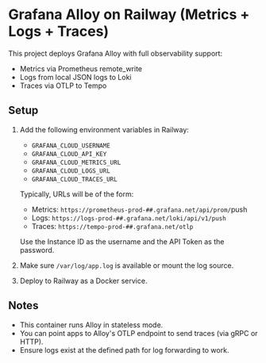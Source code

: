# Grafana Alloy on Railway (Metrics + Logs + Traces)

This project deploys Grafana Alloy with full observability support:

- Metrics via Prometheus remote_write
- Logs from local JSON logs to Loki
- Traces via OTLP to Tempo

## Setup

1. Add the following environment variables in Railway:

   - `GRAFANA_CLOUD_USERNAME`
   - `GRAFANA_CLOUD_API_KEY`
   - `GRAFANA_CLOUD_METRICS_URL`
   - `GRAFANA_CLOUD_LOGS_URL`
   - `GRAFANA_CLOUD_TRACES_URL`

   Typically, URLs will be of the form:

   - Metrics: `https://prometheus-prod-##.grafana.net/api/prom/`push
   - Logs: `https://logs-prod-##.grafana.net/loki/api/v1/push`
   - Traces: `https://tempo-prod-##.grafana.net/otlp`

   Use the Instance ID as the username and the API Token as the password.

2. Make sure `/var/log/app.log` is available or mount the log source.

3. Deploy to Railway as a Docker service.

## Notes

- This container runs Alloy in stateless mode.
- You can point apps to Alloy's OTLP endpoint to send traces (via gRPC or HTTP).
- Ensure logs exist at the defined path for log forwarding to work.

